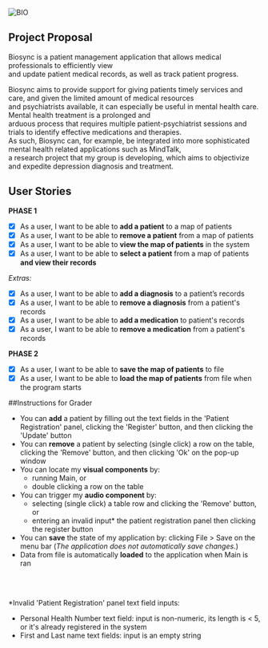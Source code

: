 ![BIO](https://media.github.students.cs.ubc.ca/user/9769/files/f9c50700-cd48-11ea-93b4-e8d320c9a598)

## Project Proposal
Biosync is a patient management application that allows medical professionals to efficiently view <br> 
and update patient medical records, as well as track patient progress. 

Biosync aims to provide support for giving patients timely services and care, and given the limited amount of medical 
resources <br> and psychiatrists available, it can especially be useful in mental health care. Mental health treatment 
is a prolonged and <br> arduous process that requires multiple patient-psychiatrist sessions and 
trials to identify effective medications and therapies. <br> As such, Biosync can, for example, be integrated into more 
sophisticated mental health related applications such as MindTalk, <br> a research project that my group is 
developing, which aims to objectivize and expedite depression diagnosis and treatment.


## User Stories

**PHASE 1**
- [x] As a user, I want to be able to **add a patient** to a map of patients
- [x] As a user, I want to be able to **remove a patient** from a map of patients
- [x] As a user, I want to be able to **view the map of patients** in the system
- [x] As a user, I want to be able to **select a patient** from a map of patients **and view their records**

*Extras:*
- [x] As a user, I want to be able to **add a diagnosis** to a patient’s records
- [x] As a user, I want to be able to **remove a diagnosis** from a patient's records
- [x] As a user, I want to be able to **add a medication** to patient's records
- [x] As a user, I want to be able to **remove a medication** from a patient's records

**PHASE 2**
- [x] As a user, I want to be able to **save the map of patients** to file
- [x] As a user, I want to be able to **load the map of patients** from file when the program starts

##Instructions for Grader
- You can **add** a patient by filling out the text fields in the 'Patient Registration' panel, 
  clicking the 'Register' button, and then clicking the 'Update' button
- You can **remove** a patient by selecting (single click) a row on the table, clicking the 'Remove' button, 
  and then clicking 'Ok' on the pop-up window  
- You can locate my **visual components** by:
    - running Main, or
    - double clicking a row on the table
- You can trigger my **audio component** by:
    - selecting (single click) a table row and clicking the 'Remove' button, or
    - entering an invalid input* the patient registration panel then clicking the register button
- You can **save** the state of my application by: clicking File > Save on the menu bar 
  (*The application does not automatically save changes.*)
- Data from file is automatically **loaded** to the application when Main is ran

<br><br>

\*Invalid 'Patient Registration' panel text field inputs:
- Personal Health Number text field: input is non-numeric, its length is < 5, or it's already registered in the system
- First and Last name text fields: input is an empty string